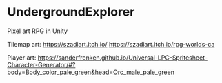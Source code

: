 # UndergroundExplorer
Pixel art RPG in Unity

Tilemap art:
https://szadiart.itch.io/
https://szadiart.itch.io/rpg-worlds-ca

Player art:
https://sanderfrenken.github.io/Universal-LPC-Spritesheet-Character-Generator/#?body=Body_color_pale_green&head=Orc_male_pale_green
